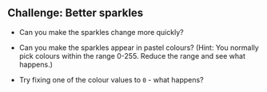 ## Challenge: Better sparkles

+ Can you make the sparkles change more quickly?

+ Can you make the sparkles appear in pastel colours? (Hint: You normally pick colours within the range 0-255. Reduce the range and see what happens.)

- Try fixing one of the colour values to `0` - what happens?
